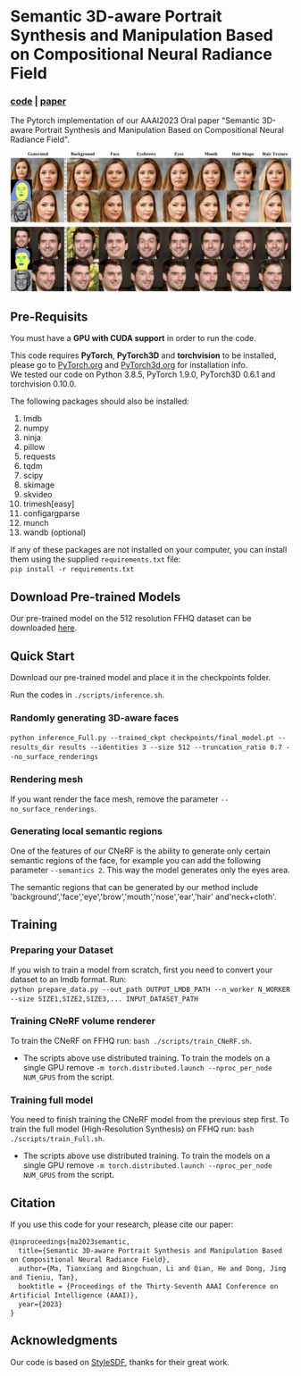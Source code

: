 # Semantic 3D-aware Portrait Synthesis and Manipulation Based on Compositional Neural Radiance Field

### [code](https://github.com/TianxiangMa/CNeRF) | [paper](https://arxiv.org/pdf/2302.01579.pdf)

The Pytorch implementation of our AAAI2023 Oral paper "Semantic 3D-aware Portrait Synthesis and Manipulation Based on Compositional Neural Radiance Field".

<div align="center">
<img src=./assets/teaser.png>
</div>

## Pre-Requisits
You must have a **GPU with CUDA support** in order to run the code.

This code requires **PyTorch**, **PyTorch3D** and **torchvision** to be installed, please go to [PyTorch.org](https://pytorch.org/) and [PyTorch3d.org](https://pytorch3d.org/) for installation info.<br>
We tested our code on Python 3.8.5, PyTorch 1.9.0, PyTorch3D 0.6.1 and torchvision 0.10.0.

The following packages should also be installed:
1. lmdb
2. numpy
3. ninja
4. pillow
5. requests
6. tqdm
7. scipy
8. skimage
9. skvideo
10. trimesh[easy]
11. configargparse
12. munch
13. wandb (optional)

If any of these packages are not installed on your computer, you can install them using the supplied `requirements.txt` file:<br>
```pip install -r requirements.txt```

## Download Pre-trained Models
Our pre-trained model on the 512 resolution FFHQ dataset can be downloaded [here](https://drive.google.com/file/d/1td8s7gNbcI7vaB0JPkCOkYSqzr02tdUN/view?usp=sharing).


## Quick Start

Download our pre-trained model and place it in the checkpoints folder.

Run the codes in `./scripts/inference.sh`.
### Randomly generating 3D-aware faces
`python inference_Full.py --trained_ckpt checkpoints/final_model.pt --results_dir results --identities 3 --size 512 --truncation_ratio 0.7 --no_surface_renderings`

### Rendering mesh
If you want render the face mesh, remove the parameter `--no_surface_renderings`.

### Generating local semantic regions
One of the features of our CNeRF is the ability to generate only certain semantic regions of the face, for example you can add the following parameter
`--semantics 2`. This way the model generates only the eyes area.

The semantic regions that can be generated by our method include 'background','face','eye','brow','mouth','nose','ear','hair' and'neck+cloth'.


## Training

### Preparing your Dataset
If you wish to train a model from scratch, first you need to convert your dataset to an lmdb format. Run:<br>
`python prepare_data.py --out_path OUTPUT_LMDB_PATH --n_worker N_WORKER --size SIZE1,SIZE2,SIZE3,... INPUT_DATASET_PATH`

### Training CNeRF volume renderer
To train the CNeRF on FFHQ run: `bash ./scripts/train_CNeRF.sh`. <br>

* The scripts above use distributed training. To train the models on a single GPU remove `-m torch.distributed.launch --nproc_per_node NUM_GPUS` from the script.

### Training full model
You need to finish training the CNeRF model from the previous step first.
To train the full model (High-Resolution Synthesis) on FFHQ run: `bash ./scripts/train_Full.sh`. <br>

* The scripts above use distributed training. To train the models on a single GPU remove `-m torch.distributed.launch --nproc_per_node NUM_GPUS` from the script.

## Citation
If you use this code for your research, please cite our paper:

```
@inproceedings{ma2023semantic,
  title={Semantic 3D-aware Portrait Synthesis and Manipulation Based on Compositional Neural Radiance Field},
  author={Ma, Tianxiang and Bingchuan, Li and Qian, He and Dong, Jing and Tieniu, Tan},
  booktitle = {Proceedings of the Thirty-Seventh AAAI Conference on Artificial Intelligence (AAAI)},
  year={2023}
}
```

## Acknowledgments
Our code is based on [StyleSDF](https://github.com/royorel/StyleSDF/), thanks for their great work.


